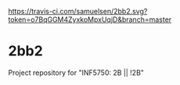 https://travis-ci.com/samuelsen/2bb2.svg?token=o7BqGGM4ZyxkoMpxUqjD&branch=master

# 2bb2
Project repository for "INF5750: 2B || !2B"
